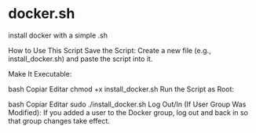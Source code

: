 # docker.sh
install docker with a simple .sh

How to Use This Script
Save the Script:
Create a new file (e.g., install_docker.sh) and paste the script into it.

Make It Executable:

bash
Copiar
Editar
chmod +x install_docker.sh
Run the Script as Root:

bash
Copiar
Editar
sudo ./install_docker.sh
Log Out/In (If User Group Was Modified):
If you added a user to the Docker group, log out and back in so that group changes take effect.
